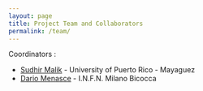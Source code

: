 ```yaml
---
layout: page
title: Project Team and Collaborators
permalink: /team/
---
```


Coordinators :

  * [Sudhir Malik](http://charma.uprm.edu/~malik/)  - University of Puerto Rico - Mayaguez
  * [Dario Menasce]()  - I.N.F.N. Milano Bicocca
